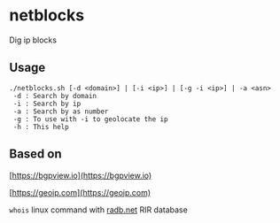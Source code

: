 # netblocks 
Dig ip blocks          
## Usage                                                                   
```                                                                        
./netblocks.sh [-d <domain>] | [-i <ip>] | [-g -i <ip>] | -a <asn>         
 -d : Search by domain                                                     
 -i : Search by ip                                                         
 -a : Search by as number                                                  
 -g : To use with -i to geolocate the ip                                   
 -h : This help                                                            
```                 
## Based on 

[https://bgpview.io](https://bgpview.io)

[https://geoip.com](https://geoip.com)

`whois` linux command with [radb.net](whois.radb.net) RIR database
